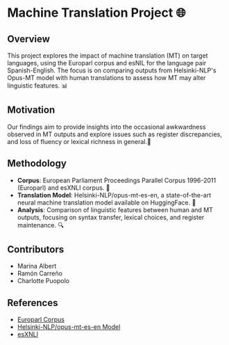 # Machine Translation Project 🌐

## Overview
This project explores the impact of machine translation (MT) on target languages, using the Europarl corpus and esNIL for the language pair Spanish-English. The focus is on comparing outputs from Helsinki-NLP's Opus-MT model with human translations to assess how MT may alter linguistic features. 📊

## Motivation
Our findings aim to provide insights into the occasional awkwardness observed in MT outputs and explore issues such as register discrepancies, and loss of fluency or lexical richness in general.📖

## Methodology
- **Corpus**: European Parliament Proceedings Parallel Corpus 1996-2011 (Europarl) and esXNLI corpus. 📜
- **Translation Model**: Helsinki-NLP/opus-mt-es-en, a state-of-the-art neural machine translation model available on HuggingFace. 🤖
- **Analysis**: Comparison of linguistic features between human and MT outputs, focusing on syntax transfer, lexical choices, and register maintenance. 🔍

## Contributors
- Marina Albert
- Ramón Carreño
- Charlotte Puopolo

## References
- [Europarl Corpus](https://www.statmt.org/europarl/) 
- [Helsinki-NLP/opus-mt-es-en Model](https://huggingface.co/Helsinki-NLP/opus-mt-es-en) 
- [esXNLI](https://github.com/artetxem/esxnli/tree/master)

